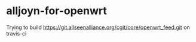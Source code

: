 alljoyn-for-openwrt
===================
Trying to build
https://git.allseenalliance.org/cgit/core/openwrt_feed.git
on travis-ci
